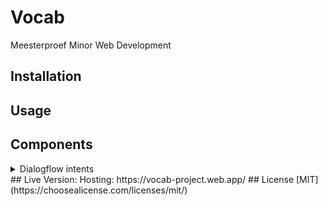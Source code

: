 # Vocab

Meesterproef Minor Web Development

## Installation
## Usage
## Components
<details>
<summary>Dialogflow intents</summary>
The logic for the catching the spoken words of the user when using the app and doing something with it, is in the **functions/dialogFlowApp** folder. This file contains the intents(chunks of code that correspond to certain things a user says) and the responses that the user hears. This file is a mess, I want to keep the responses that the user hears and the logic for doing certain checks seperate. This will improve the readability.
</details>
## Live Version:
Hosting: https://vocab-project.web.app/
## License
[MIT](https://choosealicense.com/licenses/mit/)
